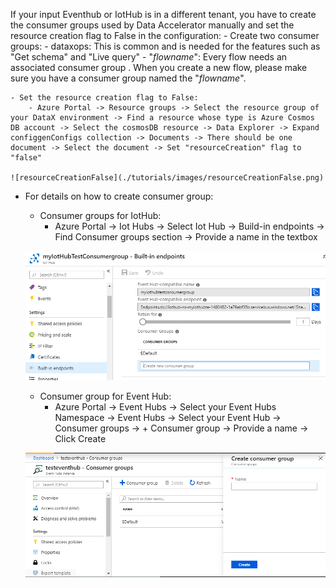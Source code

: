 If your input Eventhub or IotHub is in a different tenant, you have to create the consumer groups used by Data Accelerator manually and set the resource creation flag to False in the configuration:
	- Create two consumer groups: 
		- dataxops: This is common and is needed for the features such as "Get schema" and "Live query"
		- "_flowname_": Every flow needs an associated consumer group . When you create a new flow, please make sure you have a consumer group named the "_flowname_".
		
	- Set the resource creation flag to False:
		- Azure Portal -> Resource groups -> Select the resource group of your DataX environment -> Find a resource whose type is Azure Cosmos DB account -> Select the cosmosDB resource -> Data Explorer -> Expand configgenConfigs collection -> Documents -> There should be one document -> Select the document -> Set "resourceCreation" flag to "false"

	![resourceCreationFalse](./tutorials/images/resourceCreationFalse.png)
	
- For details on how to create consumer group:
   - Consumer groups for IotHub:
      - Azure Portal -> Iot Hubs -> Select Iot Hub -> Build-in endpoints -> Find Consumer groups section -> Provide a name in the textbox
		
	![resourceCreationFalse](./tutorials/images/iotHubConsumerGroup.png)

   - Consumer group for Event Hub: 
      - Azure Portal -> Event Hubs -> Select your Event Hubs Namespace -> Event Hubs -> Select your Event Hub -> Consumer groups -> + Consumer group -> Provide a name -> Click Create
		
	![resourceCreationFalse](./tutorials/images/eventHubConsumerGroup.png)
		
